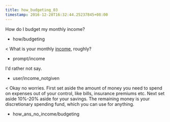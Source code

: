 ```yaml
---
title: how_budgeting_03
timestamp: 2016-12-28T16:32:44.25237845+08:00
---
```


How do I budget my monthly income?
* how/budgeting

< What is your monthly [income](income), roughly?
* prompt/income

I'd rather not say.
* user/income_notgiven

< Okay no worries. First set aside the amount of money you need to spend on expenses out of your control, like bills, insurance premiums etc. Next set aside 10%-20% aside for your savings. The remaining money is your discretionary spending fund, which you can use for anything.
* how_ans_no_income/budgeting
